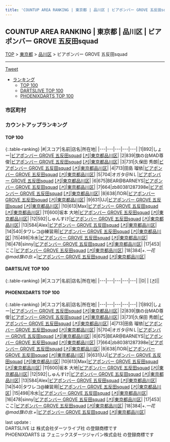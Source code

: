 ```yaml
---
title: 'COUNTUP AREA RANKING | 東京都 | 品川区 | ビアポンバー GROVE 五反田squad'
---
```

## COUNTUP AREA RANKING | 東京都 | 品川区 | ビアポンバー GROVE 五反田squad

[TOP](/darts/rank/) > [東京都](/darts/rank/東京都/) > [品川区](/darts/rank/東京都/品川区/) > ビアポンバー GROVE 五反田squad

___

<a href="https://twitter.com/share?ref_src=twsrc%5Etfw" data-text="COUNTUP AREA RANKING | 東京都品川区ビアポンバー GROVE 五反田squad" class="twitter-share-button" data-hashtags="DARTSLIVE,PHOENIXDARTS,darts,ダーツ" data-show-count="false">Tweet</a>

* [ランキング](#カウントアップランキング)
    * [TOP 100](#top-100)
    * [DARTSLIVE TOP 100](#dartslive-top-100)
    * [PHOENIXDARTS TOP 100](#phoenixdarts-top-100)

### 市区町村

<ul>

</ul>

### カウントアップランキング

#### TOP 100



{:.table-ranking}
|#|スコア|名前|店名|所在地|
|---|---|---|---|---|
|1|892|<span class="rank-name-pd">しょー</span>|<a href="/darts/rank/shops/85776.html">ビアポンバー GROVE 五反田squad</a> <a href="https://vs.phoenixdarts.com/jp/shop/shopDetailInfo/s_85776?s_seq=85776">[↗]</a>|<a href="/darts/rank/東京都/品川区">東京都品川区</a>|
|2|839|<span class="rank-name-pd">旗の台MAD尊俊</span>|<a href="/darts/rank/shops/85776.html">ビアポンバー GROVE 五反田squad</a> <a href="https://vs.phoenixdarts.com/jp/shop/shopDetailInfo/s_85776?s_seq=85776">[↗]</a>|<a href="/darts/rank/東京都/品川区">東京都品川区</a>|
|3|731|<span class="rank-name-pd"><span class="pro-icon-pd"></span>久保田 秀朗</span>|<a href="/darts/rank/shops/85776.html">ビアポンバー GROVE 五反田squad</a> <a href="https://vs.phoenixdarts.com/jp/shop/shopDetailInfo/s_85776?s_seq=85776">[↗]</a>|<a href="/darts/rank/東京都/品川区">東京都品川区</a>|
|4|713|<span class="rank-name-pd"><span class="pro-icon-pd"></span>田島 瑠依</span>|<a href="/darts/rank/shops/85776.html">ビアポンバー GROVE 五反田squad</a> <a href="https://vs.phoenixdarts.com/jp/shop/shopDetailInfo/s_85776?s_seq=85776">[↗]</a>|<a href="/darts/rank/東京都/品川区">東京都品川区</a>|
|5|704|<span class="rank-name-pd">オガタ＠NＬ</span>|<a href="/darts/rank/shops/85776.html">ビアポンバー GROVE 五反田squad</a> <a href="https://vs.phoenixdarts.com/jp/shop/shopDetailInfo/s_85776?s_seq=85776">[↗]</a>|<a href="/darts/rank/東京都/品川区">東京都品川区</a>|
|6|675|<span class="rank-name-pd">BEAR@BARNEYS</span>|<a href="/darts/rank/shops/85776.html">ビアポンバー GROVE 五反田squad</a> <a href="https://vs.phoenixdarts.com/jp/shop/shopDetailInfo/s_85776?s_seq=85776">[↗]</a>|<a href="/darts/rank/東京都/品川区">東京都品川区</a>|
|7|664|<span class="rank-name-pd">zb80381287398e</span>|<a href="/darts/rank/shops/85776.html">ビアポンバー GROVE 五反田squad</a> <a href="https://vs.phoenixdarts.com/jp/shop/shopDetailInfo/s_85776?s_seq=85776">[↗]</a>|<a href="/darts/rank/東京都/品川区">東京都品川区</a>|
|8|638|<span class="rank-name-pd">ЛОЯi</span>|<a href="/darts/rank/shops/85776.html">ビアポンバー GROVE 五反田squad</a> <a href="https://vs.phoenixdarts.com/jp/shop/shopDetailInfo/s_85776?s_seq=85776">[↗]</a>|<a href="/darts/rank/東京都/品川区">東京都品川区</a>|
|9|631|<span class="rank-name-pd">UJ</span>|<a href="/darts/rank/shops/85776.html">ビアポンバー GROVE 五反田squad</a> <a href="https://vs.phoenixdarts.com/jp/shop/shopDetailInfo/s_85776?s_seq=85776">[↗]</a>|<a href="/darts/rank/東京都/品川区">東京都品川区</a>|
|10|613|<span class="rank-name-pd">Max</span>|<a href="/darts/rank/shops/85776.html">ビアポンバー GROVE 五反田squad</a> <a href="https://vs.phoenixdarts.com/jp/shop/shopDetailInfo/s_85776?s_seq=85776">[↗]</a>|<a href="/darts/rank/東京都/品川区">東京都品川区</a>|
|11|600|<span class="rank-name-pd"><span class="pro-icon-pd"></span>坂本 大地</span>|<a href="/darts/rank/shops/85776.html">ビアポンバー GROVE 五反田squad</a> <a href="https://vs.phoenixdarts.com/jp/shop/shopDetailInfo/s_85776?s_seq=85776">[↗]</a>|<a href="/darts/rank/東京都/品川区">東京都品川区</a>|
|12|592|<span class="rank-name-pd">しゅんすけ</span>|<a href="/darts/rank/shops/85776.html">ビアポンバー GROVE 五反田squad</a> <a href="https://vs.phoenixdarts.com/jp/shop/shopDetailInfo/s_85776?s_seq=85776">[↗]</a>|<a href="/darts/rank/東京都/品川区">東京都品川区</a>|
|13|584|<span class="rank-name-pd">Alex</span>|<a href="/darts/rank/shops/85776.html">ビアポンバー GROVE 五反田squad</a> <a href="https://vs.phoenixdarts.com/jp/shop/shopDetailInfo/s_85776?s_seq=85776">[↗]</a>|<a href="/darts/rank/東京都/品川区">東京都品川区</a>|
|14|540|<span class="rank-name-pd">タワレコ@練習用</span>|<a href="/darts/rank/shops/85776.html">ビアポンバー GROVE 五反田squad</a> <a href="https://vs.phoenixdarts.com/jp/shop/shopDetailInfo/s_85776?s_seq=85776">[↗]</a>|<a href="/darts/rank/東京都/品川区">東京都品川区</a>|
|15|498|<span class="rank-name-pd">冷水</span>|<a href="/darts/rank/shops/85776.html">ビアポンバー GROVE 五反田squad</a> <a href="https://vs.phoenixdarts.com/jp/shop/shopDetailInfo/s_85776?s_seq=85776">[↗]</a>|<a href="/darts/rank/東京都/品川区">東京都品川区</a>|
|16|478|<span class="rank-name-pd">sinny</span>|<a href="/darts/rank/shops/85776.html">ビアポンバー GROVE 五反田squad</a> <a href="https://vs.phoenixdarts.com/jp/shop/shopDetailInfo/s_85776?s_seq=85776">[↗]</a>|<a href="/darts/rank/東京都/品川区">東京都品川区</a>|
|17|453|<span class="rank-name-pd">ここ</span>|<a href="/darts/rank/shops/85776.html">ビアポンバー GROVE 五反田squad</a> <a href="https://vs.phoenixdarts.com/jp/shop/shopDetailInfo/s_85776?s_seq=85776">[↗]</a>|<a href="/darts/rank/東京都/品川区">東京都品川区</a>|
|18|384|<span class="rank-name-pd">*+.一花@mad旗の台.+*</span>|<a href="/darts/rank/shops/85776.html">ビアポンバー GROVE 五反田squad</a> <a href="https://vs.phoenixdarts.com/jp/shop/shopDetailInfo/s_85776?s_seq=85776">[↗]</a>|<a href="/darts/rank/東京都/品川区">東京都品川区</a>|


#### DARTSLIVE TOP 100



{:.table-ranking}
|#|スコア|名前|店名|所在地|
|---|---|---|---|---|
||0|<span class="rank-name-dl"> </span>|<a href="/darts/rank/shops/.html"></a> <a href="">[↗]</a>|<a href="/darts/rank//"></a>|


#### PHOENIXDARTS TOP 100



{:.table-ranking}
|#|スコア|名前|店名|所在地|
|---|---|---|---|---|
|1|892|<span class="rank-name-pd">しょー</span>|<a href="/darts/rank/shops/85776.html">ビアポンバー GROVE 五反田squad</a> <a href="https://vs.phoenixdarts.com/jp/shop/shopDetailInfo/s_85776?s_seq=85776">[↗]</a>|<a href="/darts/rank/東京都/品川区">東京都品川区</a>|
|2|839|<span class="rank-name-pd">旗の台MAD尊俊</span>|<a href="/darts/rank/shops/85776.html">ビアポンバー GROVE 五反田squad</a> <a href="https://vs.phoenixdarts.com/jp/shop/shopDetailInfo/s_85776?s_seq=85776">[↗]</a>|<a href="/darts/rank/東京都/品川区">東京都品川区</a>|
|3|731|<span class="rank-name-pd"><span class="pro-icon-pd"></span>久保田 秀朗</span>|<a href="/darts/rank/shops/85776.html">ビアポンバー GROVE 五反田squad</a> <a href="https://vs.phoenixdarts.com/jp/shop/shopDetailInfo/s_85776?s_seq=85776">[↗]</a>|<a href="/darts/rank/東京都/品川区">東京都品川区</a>|
|4|713|<span class="rank-name-pd"><span class="pro-icon-pd"></span>田島 瑠依</span>|<a href="/darts/rank/shops/85776.html">ビアポンバー GROVE 五反田squad</a> <a href="https://vs.phoenixdarts.com/jp/shop/shopDetailInfo/s_85776?s_seq=85776">[↗]</a>|<a href="/darts/rank/東京都/品川区">東京都品川区</a>|
|5|704|<span class="rank-name-pd">オガタ＠NＬ</span>|<a href="/darts/rank/shops/85776.html">ビアポンバー GROVE 五反田squad</a> <a href="https://vs.phoenixdarts.com/jp/shop/shopDetailInfo/s_85776?s_seq=85776">[↗]</a>|<a href="/darts/rank/東京都/品川区">東京都品川区</a>|
|6|675|<span class="rank-name-pd">BEAR@BARNEYS</span>|<a href="/darts/rank/shops/85776.html">ビアポンバー GROVE 五反田squad</a> <a href="https://vs.phoenixdarts.com/jp/shop/shopDetailInfo/s_85776?s_seq=85776">[↗]</a>|<a href="/darts/rank/東京都/品川区">東京都品川区</a>|
|7|664|<span class="rank-name-pd">zb80381287398e</span>|<a href="/darts/rank/shops/85776.html">ビアポンバー GROVE 五反田squad</a> <a href="https://vs.phoenixdarts.com/jp/shop/shopDetailInfo/s_85776?s_seq=85776">[↗]</a>|<a href="/darts/rank/東京都/品川区">東京都品川区</a>|
|8|638|<span class="rank-name-pd">ЛОЯi</span>|<a href="/darts/rank/shops/85776.html">ビアポンバー GROVE 五反田squad</a> <a href="https://vs.phoenixdarts.com/jp/shop/shopDetailInfo/s_85776?s_seq=85776">[↗]</a>|<a href="/darts/rank/東京都/品川区">東京都品川区</a>|
|9|631|<span class="rank-name-pd">UJ</span>|<a href="/darts/rank/shops/85776.html">ビアポンバー GROVE 五反田squad</a> <a href="https://vs.phoenixdarts.com/jp/shop/shopDetailInfo/s_85776?s_seq=85776">[↗]</a>|<a href="/darts/rank/東京都/品川区">東京都品川区</a>|
|10|613|<span class="rank-name-pd">Max</span>|<a href="/darts/rank/shops/85776.html">ビアポンバー GROVE 五反田squad</a> <a href="https://vs.phoenixdarts.com/jp/shop/shopDetailInfo/s_85776?s_seq=85776">[↗]</a>|<a href="/darts/rank/東京都/品川区">東京都品川区</a>|
|11|600|<span class="rank-name-pd"><span class="pro-icon-pd"></span>坂本 大地</span>|<a href="/darts/rank/shops/85776.html">ビアポンバー GROVE 五反田squad</a> <a href="https://vs.phoenixdarts.com/jp/shop/shopDetailInfo/s_85776?s_seq=85776">[↗]</a>|<a href="/darts/rank/東京都/品川区">東京都品川区</a>|
|12|592|<span class="rank-name-pd">しゅんすけ</span>|<a href="/darts/rank/shops/85776.html">ビアポンバー GROVE 五反田squad</a> <a href="https://vs.phoenixdarts.com/jp/shop/shopDetailInfo/s_85776?s_seq=85776">[↗]</a>|<a href="/darts/rank/東京都/品川区">東京都品川区</a>|
|13|584|<span class="rank-name-pd">Alex</span>|<a href="/darts/rank/shops/85776.html">ビアポンバー GROVE 五反田squad</a> <a href="https://vs.phoenixdarts.com/jp/shop/shopDetailInfo/s_85776?s_seq=85776">[↗]</a>|<a href="/darts/rank/東京都/品川区">東京都品川区</a>|
|14|540|<span class="rank-name-pd">タワレコ@練習用</span>|<a href="/darts/rank/shops/85776.html">ビアポンバー GROVE 五反田squad</a> <a href="https://vs.phoenixdarts.com/jp/shop/shopDetailInfo/s_85776?s_seq=85776">[↗]</a>|<a href="/darts/rank/東京都/品川区">東京都品川区</a>|
|15|498|<span class="rank-name-pd">冷水</span>|<a href="/darts/rank/shops/85776.html">ビアポンバー GROVE 五反田squad</a> <a href="https://vs.phoenixdarts.com/jp/shop/shopDetailInfo/s_85776?s_seq=85776">[↗]</a>|<a href="/darts/rank/東京都/品川区">東京都品川区</a>|
|16|478|<span class="rank-name-pd">sinny</span>|<a href="/darts/rank/shops/85776.html">ビアポンバー GROVE 五反田squad</a> <a href="https://vs.phoenixdarts.com/jp/shop/shopDetailInfo/s_85776?s_seq=85776">[↗]</a>|<a href="/darts/rank/東京都/品川区">東京都品川区</a>|
|17|453|<span class="rank-name-pd">ここ</span>|<a href="/darts/rank/shops/85776.html">ビアポンバー GROVE 五反田squad</a> <a href="https://vs.phoenixdarts.com/jp/shop/shopDetailInfo/s_85776?s_seq=85776">[↗]</a>|<a href="/darts/rank/東京都/品川区">東京都品川区</a>|
|18|384|<span class="rank-name-pd">*+.一花@mad旗の台.+*</span>|<a href="/darts/rank/shops/85776.html">ビアポンバー GROVE 五反田squad</a> <a href="https://vs.phoenixdarts.com/jp/shop/shopDetailInfo/s_85776?s_seq=85776">[↗]</a>|<a href="/darts/rank/東京都/品川区">東京都品川区</a>|


<div class="footer border-top border-gray-light mt-5 pt-3 text-right text-gray">
    last update : <span style="font-weight: italic" id="foot_last_modified"></span><br />
    DARTSLIVE は 株式会社ダーツライブ社 の登録商標です<br />
    PHOENIXDARTS は フェニックスダーツジャパン株式会社 の登録商標です<br />
</div>

<script src="https://cdnjs.cloudflare.com/ajax/libs/jquery.tablesorter/2.31.3/js/jquery.tablesorter.min.js" integrity="sha512-qzgd5cYSZcosqpzpn7zF2ZId8f/8CHmFKZ8j7mU4OUXTNRd5g+ZHBPsgKEwoqxCtdQvExE5LprwwPAgoicguNg==" crossorigin="anonymous" referrerpolicy="no-referrer"></script>
<link rel="stylesheet" href="https://cdnjs.cloudflare.com/ajax/libs/jquery.tablesorter/2.31.3/css/theme.default.min.css" integrity="sha512-wghhOJkjQX0Lh3NSWvNKeZ0ZpNn+SPVXX1Qyc9OCaogADktxrBiBdKGDoqVUOyhStvMBmJQ8ZdMHiR3wuEq8+w==" crossorigin="anonymous" referrerpolicy="no-referrer" />
<script>
$(function() {
    $(".table-ranking").tablesorter({sortList:[[0, 0]]});
    $("#foot_last_modified").text(formatDate(new Date(document.lastModified), 'yyyy-MM-dd HH:mm:ss'));
});
</script>

<script async src="https://platform.twitter.com/widgets.js" charset="utf-8"></script>